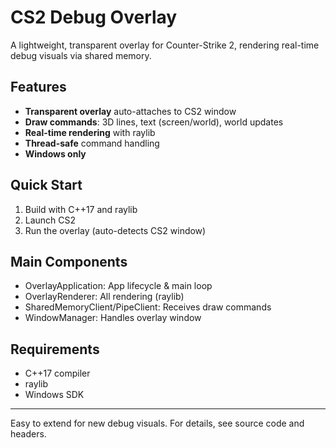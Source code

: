 # CS2 Debug Overlay

A lightweight, transparent overlay for Counter-Strike 2, rendering real-time debug visuals via shared memory.

## Features
- **Transparent overlay** auto-attaches to CS2 window
- **Draw commands**: 3D lines, text (screen/world), world updates
- **Real-time rendering** with raylib
- **Thread-safe** command handling
- **Windows only**

## Quick Start
1. Build with C++17 and raylib
2. Launch CS2
3. Run the overlay (auto-detects CS2 window)

## Main Components
- OverlayApplication: App lifecycle & main loop
- OverlayRenderer: All rendering (raylib)
- SharedMemoryClient/PipeClient: Receives draw commands
- WindowManager: Handles overlay window

## Requirements
- C++17 compiler
- raylib
- Windows SDK

---
Easy to extend for new debug visuals. For details, see source code and headers.

